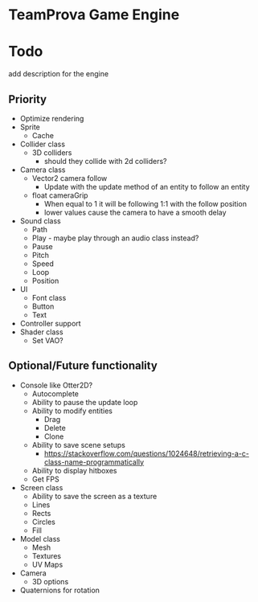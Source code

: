 # TeamProva Game Engine

# Todo

add description for the engine

## Priority
* Optimize rendering
* Sprite
    * Cache
* Collider class
    * 3D colliders
        * should they collide with 2d colliders?
* Camera class
    * Vector2 camera follow
        * Update with the update method of an entity to follow an entity
    * float cameraGrip
        * When equal to 1 it will be following 1:1 with the follow position
        * lower values cause the camera to have a smooth delay
* Sound class
    * Path
    * Play - maybe play through an audio class instead?
    * Pause
    * Pitch
    * Speed
    * Loop
    * Position
* UI
    * Font class
    * Button
    * Text
* Controller support
* Shader class
    * Set VAO?

## Optional/Future functionality
* Console like Otter2D?
    * Autocomplete
    * Ability to pause the update loop
    * Ability to modify entities
        * Drag
        * Delete
        * Clone
    * Ability to save scene setups
        * https://stackoverflow.com/questions/1024648/retrieving-a-c-class-name-programmatically
    * Ability to display hitboxes
    * Get FPS
* Screen class
    * Ability to save the screen as a texture
    * Lines
    * Rects
    * Circles
    * Fill
* Model class
    * Mesh
    * Textures
    * UV Maps
* Camera
    * 3D options
* Quaternions for rotation